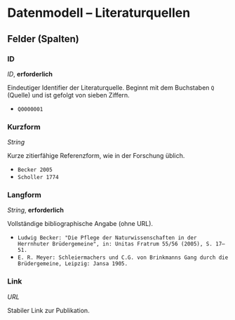 # Datenmodell – Literaturquellen

## Felder (Spalten)

### ID
*ID*, **erforderlich**

Eindeutiger Identifier der Literaturquelle. Beginnt mit dem Buchstaben `Q` (Quelle) und ist gefolgt von sieben Ziffern.  
- `Q0000001`


### Kurzform
*String*

Kurze zitierfähige Referenzform, wie in der Forschung üblich.  
- `Becker 2005`  
- `Scholler 1774`


### Langform
*String*, **erforderlich**

Vollständige bibliographische Angabe (ohne URL).  
- `Ludwig Becker: "Die Pflege der Naturwissenschaften in der Herrnhuter Brüdergemeine", in: Unitas Fratrum 55/56 (2005), S. 17–51.`  
- `E. R. Meyer: Schleiermachers und C.G. von Brinkmanns Gang durch die Brüdergemeine, Leipzig: Jansa 1905.`


### Link
*URL*

Stabiler Link zur Publikation.
